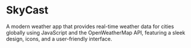 # SkyCast
A modern weather app that provides real-time weather data for cities globally using JavaScript and the OpenWeatherMap API, featuring a sleek design, icons, and a user-friendly interface.
